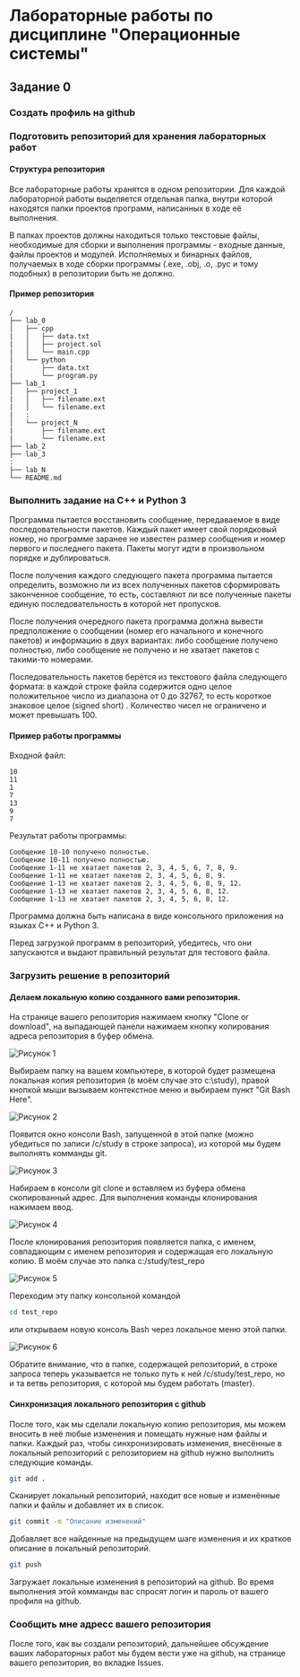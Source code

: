 # Лабораторные работы по дисциплине "Операционные системы"

## Задание 0

### Создать профиль на github

### Подготовить репозиторий для хранения лабораторных работ

#### Структура репозитория

Все лабораторные работы хранятся в одном репозитории. Для каждой лабораторной работы выделяется отдельная папка, внутри которой находятся папки проектов программ, написанных в ходе её выполнения.

В папках проектов должны находиться только текстовые файлы, необходимые для сборки и выполнения программы - входные данные, файлы проектов и модулей. Исполняемых и бинарных файлов, получаемых в ходе сборки программы (.exe, .obj, .o, .pyc и тому подобных) в репозитории быть не должно.

#### Пример репозитория
```
/
├── lab_0
│   ├── cpp
|   │   ├── data.txt
|   │   ├── project.sol
|   │   └── main.cpp
│   └── python
|       ├── data.txt
|       └── program.py
├── lab_1
│   ├── project_1
|   │   ├── filename.ext
|   │   └── filename.ext
|   :
│   └── project_N
|       ├── filename.ext
|       └── filename.ext
├── lab_2
├── lab_3
:
├── lab_N
└── README.md
```

### Выполнить задание на C++ и Python 3

Программа пытается восстановить сообщение, передаваемое в виде последовательности пакетов.
Каждый пакет имеет свой порядковый номер, но программе заранее не известен размер сообщения и номер первого и последнего пакета.
Пакеты могут идти в произвольном порядке и дублироваться.

После получения каждого следующего пакета программа пытается определить, возможно ли из всех полученных пакетов сформировать законченное сообщение, то есть, составляют ли все полученные пакеты единую последовательность в которой нет пропусков.

После получения очередного пакета программа должна вывести предположение о сообщении (номер его начального и конечного пакетов) и информацию в двух вариантах: либо сообщение получено полностью, либо сообщение не получено и не хватает пакетов с такими-то номерами.

Последовательность пакетов берётся из текстового файла следующего формата: в каждой строке файла содержится одно целое положительное число из диапазона от 0 до 32767, то есть короткое знаковое целое (signed short) .
Количество чисел не ограничено и может превышать 100.

#### Пример работы программы

Входной файл:
```
10
11
1
7
13
9
7
```

Результат работы программы:
```
Сообщение 10-10 получено полностью.
Сообщение 10-11 получено полностью.
Сообщение 1-11 не хватает пакетов 2, 3, 4, 5, 6, 7, 8, 9.
Сообщение 1-11 не хватает пакетов 2, 3, 4, 5, 6, 8, 9.
Сообщение 1-13 не хватает пакетов 2, 3, 4, 5, 6, 8, 9, 12.
Сообщение 1-13 не хватает пакетов 2, 3, 4, 5, 6, 8, 12.
Сообщение 1-13 не хватает пакетов 2, 3, 4, 5, 6, 8, 12.
```

Программа должна быть написана в виде консольного приложения на языках C++ и Python 3.

Перед загрузкой программ в репозиторий, убедитесь, что они запускаются и выдают правильный результат для тестового файла. 

### Загрузить решение в репозиторий

#### Делаем локальную копию созданного вами репозитория.

На странице вашего репозитория нажимаем кнопку "Clone or download", на выпадающей панели нажимаем кнопку копирования адреса репозитория в буфер обмена.

![Рисунок 1](/img/rp_01.gif)

Выбираем папку на вашем компьютере, в которой будет размещена локальная копия репозитория (в моём случае это c:\study), правой кнопкой мыши вызываем контекстное меню и выбираем пункт "Git Bash Here".

![Рисунок 2](/img/rp_02.gif)

Появится окно консоли Bash, запущенной в этой папке (можно убедиться по записи /c/study в строке запроса), из которой мы будем выполнять комманды git.

![Рисунок 3](/img/rp_03.gif)

Набираем в консоли git clone и вставляем из буфера обмена скопированный адрес. Для выполнения команды клонирования нажимаем ввод.

![Рисунок 4](/img/rp_04.gif)

После клонирования репозитория появляется папка, с именем, совпадающим с именем репозитория и содержащая его локальную копию. В моём случае это папка c:/study/test_repo

![Рисунок 5](/img/rp_06.gif)

Переходим эту папку консольной командой

```bash
cd test_repo
```

или открываем новую консоль Bash через локальное меню этой папки.

![Рисунок 6](/img/rp_05.gif)

Обратите внимание, что в папке, содержащей репозиторий, в строке запроса теперь указывается не только путь к ней /c/study/test_repo, но и та ветвь репозитория, с которой мы будем работать (master).

#### Синхронизация локального репозитория с github

После того, как мы сделали локальную копию репозитория, мы можем вносить в неё любые изменения и помещать нужные нам файлы и папки. Каждый раз, чтобы синхронизировать изменения, внесённые в локальный репозиторий с репозиторием на github нужно выполнить следующие команды.

```bash
git add .
```

Сканирует локальный репозиторий, находит все новые и изменённые папки и файлы и добавляет их в список.

```bash
git commit -m "Описание изменений"
```

Добавляет все найденные на предыдущем шаге изменения и их краткое описание в локальный репозиторий.

```bash
git push
```

Загружает локальные изменения в репозиторий на github. Во время выполнения этой комманды вас спросят логин и пароль от вашего профиля на github.

### Сообщить мне адресс вашего репозитория

После того, как вы создали репозиторий, дальнейшее обсуждение ваших лабораторных работ мы будем вести уже на github, на странице вашего репозитория, во вкладке Issues.

